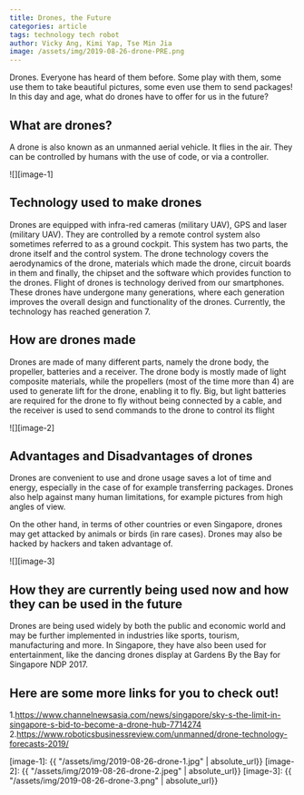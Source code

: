```yaml
---
title: Drones, the Future
categories: article
tags: technology tech robot
author: Vicky Ang, Kimi Yap, Tse Min Jia
image: /assets/img/2019-08-26-drone-PRE.png
---
```


Drones. Everyone has heard of them before. Some play with them, some use them to take beautiful pictures, some even use them to send packages! In this day and age, what do drones have to offer for us in the future?

## **What are drones?**

A drone is also known as an unmanned aerial vehicle. It flies in the air. They can be controlled by humans with the use of code, or via a controller.

![][image-1]

## **Technology used to make drones**

Drones are equipped with infra-red cameras (military UAV), GPS and laser (military UAV). They are controlled by a remote control system also sometimes referred to as a ground cockpit. This system has two parts, the drone itself and the control system. The drone technology covers the aerodynamics of the drone, materials which made the drone, circuit boards in them and finally, the chipset and the software which provides function to the drones. Flight of drones is technology derived from our smartphones. These drones have undergone many generations, where each generation improves the overall design and functionality of the drones. Currently, the technology has reached generation 7. 

## **How are drones made**

Drones are made of many different parts, 	namely the drone body, the propeller, batteries and a receiver. The drone body is mostly made of light composite materials, while the propellers (most of the time more than 4) are used to generate lift for the drone, enabling it to fly. Big, but light batteries are required for the drone to fly without being connected by a cable, and the receiver is used to send commands to the drone to control its flight

![][image-2]

## **Advantages and Disadvantages of drones**

Drones are convenient to use and drone usage saves a lot of time and energy, especially in the case of for example transferring packages. Drones also help against many human limitations, for example pictures from high angles of view. 

On the other hand, in terms of other countries or even Singapore, drones may get attacked by animals or birds (in rare cases). Drones may also be hacked by hackers and taken advantage of. 

![][image-3]

## **How they are currently being used now and how they can be used in the future**

Drones are being used widely by both the public and economic world and may be further implemented in industries like sports, tourism, manufacturing and more. In Singapore, they have also been used for entertainment, like the dancing drones display at Gardens By the Bay for Singapore NDP 2017. 

## **Here are some more links for you to check out!**

1.https://www.channelnewsasia.com/news/singapore/sky-s-the-limit-in-singapore-s-bid-to-become-a-drone-hub-7714274
2.https://www.roboticsbusinessreview.com/unmanned/drone-technology-forecasts-2019/

[image-1]: {{ "/assets/img/2019-08-26-drone-1.jpg" | absolute_url}}
[image-2]: {{ "/assets/img/2019-08-26-drone-2.jpeg" | absolute_url}}
[image-3]: {{ "/assets/img/2019-08-26-drone-3.png" | absolute_url}}
